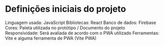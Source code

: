 # Definições iniciais do projeto
Linguagem usada: JavaScript
Bibliotecas: React
Banco de dados: Firebase
Cores: Paleta utilizada no protótipo / Documento do projeto
Responsividade: Será avaliada de acordo com o PWA utilizado
Ferramentas: Vite e alguma ferramenta de PWA (Vite PWA)

